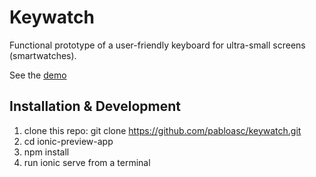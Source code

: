 # Keywatch

Functional prototype of a user-friendly keyboard for ultra-small screens (smartwatches).

See the [demo](http://meristemolabs.appspot.com/keywatch/index.html#/app/smartwatch)

## Installation & Development

1. clone this repo: git clone https://github.com/pabloasc/keywatch.git
2. cd ionic-preview-app
3. npm install
4. run ionic serve from a terminal